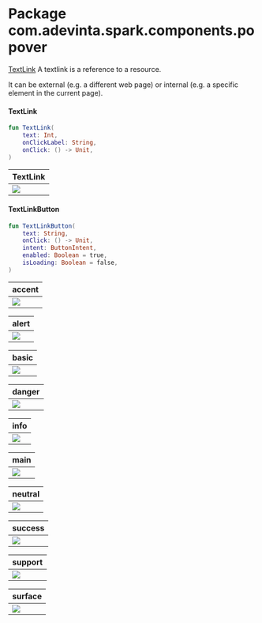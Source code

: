 # Package com.adevinta.spark.components.popover

[TextLink](https://spark.adevinta.com/1186e1705/p/75ed11-textlink/b/403107)
A textlink is a reference to a resource.

It can be external (e.g. a different web page) or internal (e.g. a specific element in the current
page).

#### TextLink

```kotlin
fun TextLink(
    text: Int,
    onClickLabel: String,
    onClick: () -> Unit,
)
```

| TextLink                                                                               | 
|----------------------------------------------------------------------------------------|
| ![](../../images/com.adevinta.spark.text_TextLinkScreenshot_testTextLink_textlink.png) |

#### TextLinkButton

```kotlin
fun TextLinkButton(
    text: String,
    onClick: () -> Unit,
    intent: ButtonIntent,
    enabled: Boolean = true,
    isLoading: Boolean = false,
)
```

| accent                                                                                                    | 
|-----------------------------------------------------------------------------------------------------------|
| ![](../../images/com.adevinta.spark.text_TextLinkScreenshot_testTextLinkButton_textlinkbutton_accent.png) |

| alert                                                                                                    | 
|----------------------------------------------------------------------------------------------------------|
| ![](../../images/com.adevinta.spark.text_TextLinkScreenshot_testTextLinkButton_textlinkbutton_alert.png) |

| basic                                                                                                    | 
|----------------------------------------------------------------------------------------------------------|
| ![](../../images/com.adevinta.spark.text_TextLinkScreenshot_testTextLinkButton_textlinkbutton_basic.png) |

| danger                                                                                                    | 
|-----------------------------------------------------------------------------------------------------------|
| ![](../../images/com.adevinta.spark.text_TextLinkScreenshot_testTextLinkButton_textlinkbutton_danger.png) |

| info                                                                                                      | 
|-----------------------------------------------------------------------------------------------------------|
| ![](../../images/com.adevinta.spark.text_TextLinkScreenshot_testTextLinkButton_textlinkbutton_accent.png) |

| main                                                                                                    | 
|---------------------------------------------------------------------------------------------------------|
| ![](../../images/com.adevinta.spark.text_TextLinkScreenshot_testTextLinkButton_textlinkbutton_main.png) |

| neutral                                                                                                    | 
|------------------------------------------------------------------------------------------------------------|
| ![](../../images/com.adevinta.spark.text_TextLinkScreenshot_testTextLinkButton_textlinkbutton_neutral.png) |

| success                                                                                                    | 
|------------------------------------------------------------------------------------------------------------|
| ![](../../images/com.adevinta.spark.text_TextLinkScreenshot_testTextLinkButton_textlinkbutton_success.png) |

| support                                                                                                    | 
|------------------------------------------------------------------------------------------------------------|
| ![](../../images/com.adevinta.spark.text_TextLinkScreenshot_testTextLinkButton_textlinkbutton_support.png) |

| surface                                                                                                    | 
|------------------------------------------------------------------------------------------------------------|
| ![](../../images/com.adevinta.spark.text_TextLinkScreenshot_testTextLinkButton_textlinkbutton_surface.png) |

